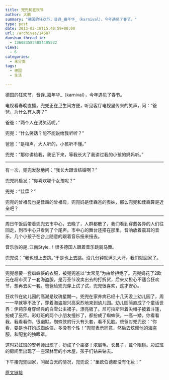 ```yaml
---
title: 兜兜和狂欢节
author: 大鹏
summary: "德国的狂欢节，音译_嘉年华_（karnival），今年遇见了春节。"
type: post
date: 2013-02-18T15:40:59+00:00
url: /archives/14687
duoshuo_thread_id:
  - 1360835854884405532
views:
  - 6
categories:
  - 未分类
tags:
  - 德国
  - 生活

---
```

德国的狂欢节，音译_嘉年华_（karnival），今年遇见了春节。

电视看春晚直播，兜兜正在卫生间方便，听见客厅电视里传来的笑声，问：“爸爸，为什么有人笑？”

爸爸：“两个人在说笑话呢。”

兜兜：“什么笑话？能不能说给我听听？”

爸爸：“是相声，大人听的，小孩听不懂。”

兜兜：“那你讲给我，我记下来，等我长大了我讲过我的小孩的妈妈听。”

* * *

有一次，兜兜发愁地问：“我长大跟谁结婚啊？”

兜兜妈启发：“你喜欢哪个女孩呢？”

兜兜：“佳霖？”

兜兜的曾祖母也是佳霖的曾祖母，兜兜妈是佳霖爸的表妹，那么兜兜和佳霖算是近亲吧？

* * *

周日午饭后带着兜兜去市中心，去晚了，人群都散了，我们看到穿戴各异的人们往回走，到市中心只看到了个尾声。市中心的舞台还搭在那里，音响放着震耳的音乐，几个小孩子在台上随意的跟着音乐扭来扭去。

音乐放的是_江南Style_！很多德国人跟着音乐跳骑马舞。

兜兜说：“我也想上去跳。”于是也上去跳。没几分钟就满头大汗。我们就回家了。

* * *

兜兜想要一套蜘蛛侠的衣服，被兜兜爸以“太常见”为由给拒绝了。兜兜妈花了2欧元在超市买了一套海盗服，是万圣节没卖出去的打折货，后来又担心不适合狂欢节，想再去买一套。爸爸给兜兜穿上试了试，兜兜很喜欢，这才安心。

狂欢节在幼儿园的高潮是玫瑰星期一。兜兜在家养病已经十几天没上幼儿园了，周一一早就等不及了，穿着海盗服兴高采烈地来到幼儿园。幼儿园简直成了个童话世界：伊莉莎身穿经典的白雪公主裙子，漂亮极了。尼可拉斯带着尖帽子披着斗篷，扮成了巫师。彩虹班的两个小朋友撞衫了，都扮成了蜘蛛侠，一高一矮，你看看我，我看看你，很幽默。蜘蛛侠的行头有头套，看不见脸。爸爸对兜兜说：“你看，要是也打扮成蜘蛛侠，多没有个性！”兜兜表示同意，然后去炫耀他的海盗服，和配套的独眼罩。

这时彩虹班的安老师出现了，扮成了个巫婆！浓眉毛，长鼻子，戴个眼镜。彩虹班的房间里出现了一座深林里的小木屋，孩子们钻来钻去。

下午接兜兜回家，问起白天的情况，兜兜说：“里欧伯德都没有化妆！”

[原文链接](http://dapengde.com/archives/14687)

